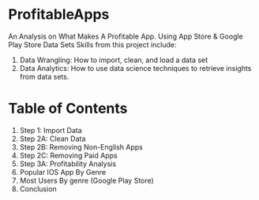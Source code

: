 # ProfitableApps
An Analysis on What Makes A Profitable App. Using App Store & Google Play Store Data Sets
Skills from this project include:
1. Data Wrangling: How to import, clean, and load a data set
2. Data Analytics: How to use data science techniques to retrieve insights from data sets. 

# Table of Contents
1. Step 1: Import Data
2. Step 2A: Clean Data 
3. Step 2B: Removing Non-English Apps
4. Step 2C: Removing Paid Apps
5. Step 3A: Profitability Analysis 
6. Popular IOS App By Genre 
7. Most Users By genre (Google Play Store)
8. Conclusion 
